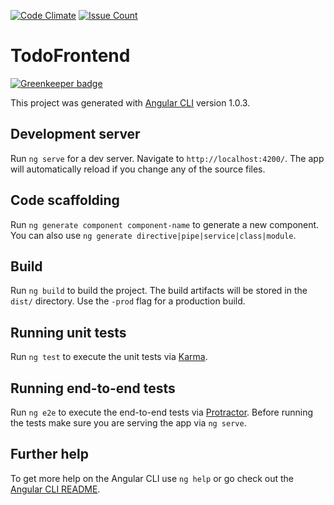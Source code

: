 [![Code Climate](https://codeclimate.com/github/iSarCasm/todo_frontend/badges/gpa.svg)](https://codeclimate.com/github/iSarCasm/todo_frontend)
[![Issue Count](https://codeclimate.com/github/iSarCasm/todo_frontend/badges/issue_count.svg)](https://codeclimate.com/github/iSarCasm/todo_frontend)

# TodoFrontend

[![Greenkeeper badge](https://badges.greenkeeper.io/iSarCasm/todo_frontend.svg)](https://greenkeeper.io/)

This project was generated with [Angular CLI](https://github.com/angular/angular-cli) version 1.0.3.

## Development server

Run `ng serve` for a dev server. Navigate to `http://localhost:4200/`. The app will automatically reload if you change any of the source files.

## Code scaffolding

Run `ng generate component component-name` to generate a new component. You can also use `ng generate directive|pipe|service|class|module`.

## Build

Run `ng build` to build the project. The build artifacts will be stored in the `dist/` directory. Use the `-prod` flag for a production build.

## Running unit tests

Run `ng test` to execute the unit tests via [Karma](https://karma-runner.github.io).

## Running end-to-end tests

Run `ng e2e` to execute the end-to-end tests via [Protractor](http://www.protractortest.org/).
Before running the tests make sure you are serving the app via `ng serve`.

## Further help

To get more help on the Angular CLI use `ng help` or go check out the [Angular CLI README](https://github.com/angular/angular-cli/blob/master/README.md).
